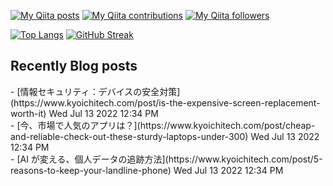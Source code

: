 
[![My Qiita posts](https://qiita-badge.apiapi.app/s/taniguchi-kyoichi/posts.svg)](http://qiita.com/mikkame)
[![My Qiita contributions](https://qiita-badge.apiapi.app/s/taniguchi-kyoichi/contributions.svg)](http://qiita.com/mikkame)
[![My Qiita followers](https://qiita-badge.apiapi.app/s/taniguchi-kyoichi/followers.svg)](http://qiita.com/mikkame)


[![Top Langs](https://github-readme-stats.vercel.app/api/top-langs/?username=kyoichi-taniguchi&theme=dracula)](https://github.com/anuraghazra/github-readme-stats)
[![GitHub Streak](http://github-readme-streak-stats.herokuapp.com?user=kyoichi-taniguchi&theme=dracula&hide_border=true)](https://git.io/streak-stats)

## Recently Blog posts
<!-- BLOG-POST-LIST:START -->- [情報セキュリティ：デバイスの安全対策](https://www.kyoichitech.com/post/is-the-expensive-screen-replacement-worth-it) Wed Jul 13 2022 12:34 PM<br>- [今、市場で人気のアプリは？](https://www.kyoichitech.com/post/cheap-and-reliable-check-out-these-sturdy-laptops-under-300) Wed Jul 13 2022 12:34 PM<br>- [AI が変える、個人データの追跡方法](https://www.kyoichitech.com/post/5-reasons-to-keep-your-landline-phone) Wed Jul 13 2022 12:34 PM<br><!-- BLOG-POST-LIST:END -->
